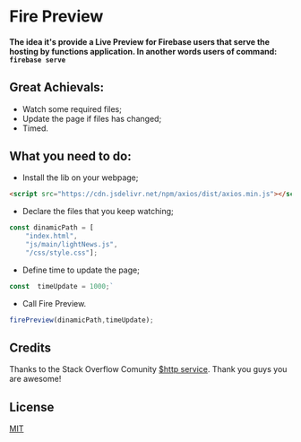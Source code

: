 # Fire Preview
#### The idea it's provide a Live Preview for Firebase users that serve the hosting by functions application. In another words users of command: `firebase serve`
 
 
## Great Achievals:
-  Watch some required files;
-  Update the page if files has changed;
-  Timed.

## What you need to do:
-  Install the lib on your webpage;
```html
<script src="https://cdn.jsdelivr.net/npm/axios/dist/axios.min.js"></script>
```

-  Declare the files that you keep watching;
```js
const dinamicPath = [
    "index.html",
    "js/main/lightNews.js",
    "/css/style.css"];
```

-  Define time to update the page;
```js
const  timeUpdate = 1000;`
```

-  Call Fire Preview.
```js
firePreview(dinamicPath,timeUpdate);
```

## Credits

Thanks to the Stack Overflow Comunity [$http service](http://stackoverflow.com/).
Thank you guys you are awesome!


 ## License

[MIT](LICENSE)
